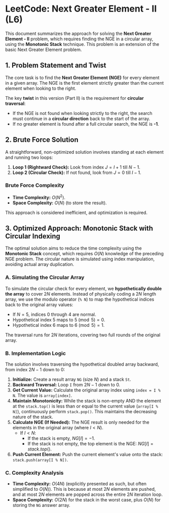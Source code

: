 
# LeetCode: Next Greater Element - II (L6)

This document summarizes the approach for solving the **Next Greater Element - II** problem, which requires finding the NGE in a circular array, using the **Monotonic Stack** technique. This problem is an extension of the basic Next Greater Element problem.

## 1. Problem Statement and Twist

The core task is to find the **Next Greater Element (NGE)** for every element in a given array. The NGE is the first element strictly greater than the current element when looking to the right.

The key **twist** in this version (Part II) is the requirement for **circular traversal**:

*   If the NGE is not found when looking strictly to the right, the search must continue in a **circular direction** back to the start of the array.
*   If no greater element is found after a full circular search, the NGE is **-1**.

## 2. Brute Force Solution

A straightforward, non-optimized solution involves standing at each element and running two loops:

1.  **Loop 1 (Rightward Check):** Look from index $J = I + 1$ till $N - 1$.
2.  **Loop 2 (Circular Check):** If not found, look from $J = 0$ till $I - 1$.

### Brute Force Complexity

*   **Time Complexity:** $O(N^2)$.
*   **Space Complexity:** $O(N)$ (to store the result).

This approach is considered inefficient, and optimization is required.

## 3. Optimized Approach: Monotonic Stack with Circular Indexing

The optimal solution aims to reduce the time complexity using the **Monotonic Stack** concept, which requires $O(N)$ knowledge of the preceding NGE problem. The circular nature is simulated using index manipulation, avoiding actual array duplication.

### A. Simulating the Circular Array

To simulate the circular check for every element, we **hypothetically double the array** to cover $2N$ elements. Instead of physically coding a $2N$ length array, we use the modulo operator (`% N`) to map the hypothetical indices back to the original array values:

*   If $N=5$, indices 0 through 4 are normal.
*   Hypothetical index 5 maps to $5 \pmod 5 = 0$.
*   Hypothetical index 6 maps to $6 \pmod 5 = 1$.

The traversal runs for $2N$ iterations, covering two full rounds of the original array.

### B. Implementation Logic

The solution involves traversing the hypothetical doubled array backward, from index $2N - 1$ down to 0:

1.  **Initialize:** Create a result array `NG` (size $N$) and a stack `St`.
2.  **Backward Traversal:** Loop `I` from $2N - 1$ down to 0.
3.  **Get Current Value:** Calculate the original array index using `index = I % N`. The value is `array[index]`.
4.  **Maintain Monotonicity:** While the stack is non-empty AND the element at the `stack.top()` is less than or equal to the current value (`array[I % N]`), continuously perform `stack.pop()`. This maintains the decreasing nature of the stack.
5.  **Calculate NGE (If Needed):** The NGE result is only needed for the elements in the original array (where $I < N$).
    *   If $I < N$:
        *   If the stack is empty, $NG[I] = -1$.
        *   If the stack is not empty, the top element is the NGE: $NG[I] = stack.top()$.
6.  **Push Current Element:** Push the current element's value onto the stack: `stack.push(array[I % N])`.

### C. Complexity Analysis

*   **Time Complexity:** $O(4N)$ (explicitly presented as such, but often simplified to $O(N)$). This is because at most $2N$ elements are pushed, and at most $2N$ elements are popped across the entire $2N$ iteration loop.
*   **Space Complexity:** $O(2N)$ for the stack in the worst case, plus $O(N)$ for storing the `NG` answer array.